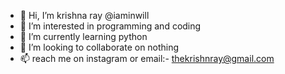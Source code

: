 - 👋 Hi, I’m krishna ray @iaminwill
- 👀 I’m interested in programming and coding 
- 🌱 I’m currently learning python
- 💞️ I’m looking to collaborate on nothing 
- 📫 reach me on instagram or email:- thekrishnray@gmail.com

<!---
iaminwill/iaminwill is a ✨ special ✨ repository because its `README.md` (this file) appears on your GitHub profile.
You can click the Preview link to take a look at your changes.
--->
